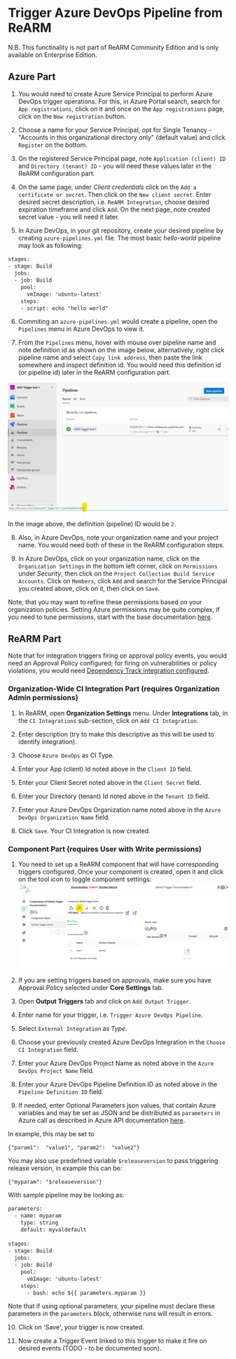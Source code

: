 # Trigger Azure DevOps Pipeline from ReARM

N.B. This functinality is not part of ReARM Community Edition and is only available on Enterprise Edition.

## Azure Part
1. You would need to create Azure Service Principal to perform Azure DevOps trigger operations. For this, in Azure Portal search, search for `App registrations`, click on it and once on the `App registrations` page, click on the `New registration` button.

2. Choose a name for your Service Principal, opt for Single Tenancy - "Accounts in this organizational directory only" (default value) and click `Register` on the bottom.

3. On the registered Service Principal page, note `Application (client) ID` and `Directory (tenant) ID` - you will need these values later in the ReARM configuration part.

4. On the same page, under *Client credentials* click on the `Add a certificate or secret`. Then click on the `New client secret`. Enter desired secret description, i.e. `ReARM Integration`, choose desired expiration timeframe and click `Add`. On the next page, note created secret value - you will need it later.

5. In Azure DevOps, in your git repository, create your desired pipeline by creating `azure-pipelines.yml` file. The most basic *hello-world* pipeline may look as following:

```
stages:
- stage: Build
  jobs:
  - job: Build
    pool:
      vmImage: 'ubuntu-latest'
    steps:
    - script: echo "hello world"
```

6. Commiting an `azure-pipelines.yml` would create a pipeline, open the `Pipelines` menu in Azure DevOps to view it. 

7. From the `Pipelines` menu, hover with mouse over pipeline name and note definition id as shown on the image below, alternatively, right click pipeline name and select `Copy link address`, then paste the link somewhere and inspect definition id. You would need this definition id (or pipeline id) later in the ReARM configuration part.

![Find Definition (Pipeline) ID in Azure DevOps UI](images/ado-pipeline-definition-id.png)

In the image above, the definition (pipeline) ID would be `2`.

8. Also, in Azure DevOps, note your organization name and your project name. You would need both of these in the ReARM configuration steps.

9. In Azure DevOps, click on your organization name, click on the `Organization Settings` in the bottom left corner, click on `Permissions` under *Security*, then click on the `Project Collection Build Service Accounts`. Click on `Members`, click `Add` and search for the Service Principal you created above, click on it, then click on `Save`.

Note, that you may want to refine these permissions based on your organization policies. Setting Azure permissions may be quite complex, if you need to tune permissions, start with the base documentation [here](https://learn.microsoft.com/en-us/azure/devops/integrate/get-started/authentication/service-principal-managed-identity?view=azure-devops).



## ReARM Part

Note that for integration triggers firing on approval policy events, you would need an Approval Policy configured; for firing on vulnerabilities or policy violations, you would need [Dependency Track integration configured](./dtrack).

### Organization-Wide CI Integration Part (requires Organization Admin permissions)

1. In ReARM, open **Organization Settings** menu. Under **Integrations** tab, in the `CI Integrations` sub-section, click on `Add CI Integration`.

2. Enter description (try to make this descriptive as this will be used to identify integration).

3. Choose `Azure DevOps` as CI Type. 

4. Enter your App (client) Id noted above in the `Client ID` field.

5. Enter your Client Secret noted above in the `Client Secret` field.

6. Enter your Directory (tenant) Id noted above in the `Tenant ID` field.

7. Enter your Azure DevOps Organization name noted above in the `Azure DevOps Organization Name` field.

8. Click `Save`. Your CI Integration is now created.


### Component Part (requires User with Write permissions)

1. You need to set up a ReARM component that will have corresponding triggers configured. Once your component is created, open it and click on the tool icon to toggle component settings:
![Toggle Component Settings in ReARM UI](images/component-settings-icon.png)

2. If you are setting triggers based on approvals, make sure you have Approval Policy selected under **Core Settings** tab.

3. Open **Output Triggers** tab and click on `Add Output Trigger`.

4. Enter name for your trigger, i.e. `Trigger Azure DevOps Pipeline`.

5. Select `External Integration` as *Type*.

6. Choose your previously created Azure DevOps Integration in the `Choose CI Integration` field.

7. Enter your Azure DevOps Project Name as noted above in the `Azure DevOps Project Name` field.

8. Enter your Azure DevOps Pipeline Definition ID as noted above in the `Pipeline Definition ID` field.

9. If needed, enter Optional Parameters json values, that contain Azure variables and may be set as JSON and be distributed as `parameters` in Azure call as described in Azure API documentation [here](https://learn.microsoft.com/en-us/rest/api/azure/devops/build/builds/queue?view=azure-devops-rest-7.1).

In example, this may be set to

```
{"param1":  "value1", "param2":  "value2"}
```

You may also use predefined variable `$releaseversion` to pass triggering release version, in example this can be:

```
{"myparam": "$releaseversion"}
```

With sample pipeline may be looking as:


```
parameters:
  - name: myparam
    type: string
    default: myvaldefault    

stages:
- stage: Build
  jobs:
  - job: Build
    pool:
      vmImage: 'ubuntu-latest'
    steps:
      - bash: echo ${{ parameters.myparam }}
```

Note that if using optional parameters, your pipeline must declare these parameters in the `parameters` block, otherwise runs will result in errors.

10. Click on 'Save', your trigger is now created.

11. Now create a Trigger Event linked to this trigger to make it fire on desired events (TODO - to be documented soon).